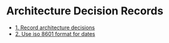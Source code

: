 # Architecture Decision Records

* [1. Record architecture decisions](0001-record-architecture-decisions.md)
* [2. Use iso 8601 format for dates](0002-use-iso-8601-format-for-dates.md)
